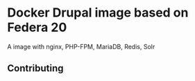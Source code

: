 Docker Drupal image based on Federa 20
=================

A image with nginx, PHP-FPM, MariaDB, Redis, Solr


## Contributing
